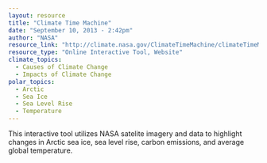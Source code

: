 ```yaml
---
layout: resource
title: "Climate Time Machine"
date: "September 10, 2013 - 2:42pm"
author: "NASA"
resource_link: "http://climate.nasa.gov/ClimateTimeMachine/climateTimeMachine.cfm"
resource_type: "Online Interactive Tool, Website"
climate_topics:
  - Causes of Climate Change
  - Impacts of Climate Change
polar_topics:
  - Arctic
  - Sea Ice
  - Sea Level Rise
  - Temperature
---
```


This interactive tool utilizes NASA satelite imagery and data to highlight changes in Arctic sea ice, sea level rise, carbon emissions, and average global temperature.